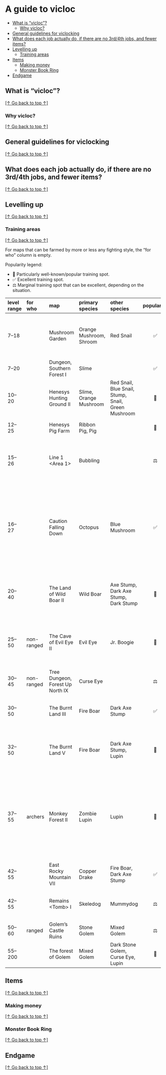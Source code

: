 # A guide to vicloc

- [What is &ldquo;vicloc&rdquo;?](#what-is-ldquo-vicloc-rdquo)
    - [Why vicloc?](#why-vicloc)
- [General guidelines for viclocking](#general-guidelines-for-viclocking)
- [What does each job actually do, if there are no 3rd/4th jobs, and fewer items?](#what-does-each-job-actually-do-if-there-are-no-3rd-4th-jobs-and-fewer-items)
- [Levelling up](#levelling-up)
    - [Training areas](#training-areas)
- [Items](#items)
    - [Making money](#making-money)
    - [Monster Book Ring](#monster-book-ring)
- [Endgame](#endgame)

## What is &ldquo;vicloc&rdquo;?

[\[&uarr; Go back to top &uarr;\]](#a-guide-to-vicloc)

### Why vicloc?

[\[&uarr; Go back to top &uarr;\]](#a-guide-to-vicloc)

## General guidelines for viclocking

[\[&uarr; Go back to top &uarr;\]](#a-guide-to-vicloc)

## What does each job actually do, if there are no 3rd/4th jobs, and fewer items?

[\[&uarr; Go back to top &uarr;\]](#a-guide-to-vicloc)

## Levelling up

[\[&uarr; Go back to top &uarr;\]](#a-guide-to-vicloc)

### Training areas

[\[&uarr; Go back to top &uarr;\]](#a-guide-to-vicloc)

For maps that can be farmed by more or less any fighting style, the &ldquo;for
who&rdquo; column is empty.

Popularity legend:

- &#x1f31f; Particularly well-known/popular training spot.
- &#x2705; Excellent training spot.
- &#x2696; Marginal training spot that can be excellent, depending on the
  situation.

| level range  | for who    | map                              | primary species         | other species                                       | popularity | comments                                                                                                                                                                    |
| :----------- | :--------- | :------------------------------- | :---------------------- | :-------------------------------------------------- | :--------: | :-------------------------------------------------------------------------------------------------------------------------------------------------------------------------- |
| 7&ndash;18   |            | Mushroom Garden                  | Orange Mushroom, Shroom | Red Snail                                           |  &#x2705;  | Two large platforms with no particularly quick way to go upwards. Could be better with a party.                                                                             |
| 7&ndash;20   |            | Dungeon, Southern Forest I       | Slime                   |                                                     |  &#x2705;  | Sometimes known as &ldquo;slime tree&rdquo;.                                                                                                                                |
| 10&ndash;20  |            | Henesys Hunting Ground II        | Slime, Orange Mushroom  | Red Snail, Blue Snail, Stump, Snail, Green Mushroom | &#x1f31f;  | Large multi-layered map; best with a party.                                                                                                                                 |
| 12&ndash;25  |            | Henesys Pig Farm                 | Ribbon Pig, Pig         |                                                     | &#x1f31f;  | Small map with lots of semi-safe spots.                                                                                                                                     |
| 15&ndash;26  |            | Line 1 \<Area 1\>                | Bubbling                |                                                     |  &#x2696;  | Bubblings are fast as hell, and have quite high AVOID (10), WDEF (40), and MDEF (50) for their level.                                                                       |
| 16&ndash;27  |            | Caution Falling Down             | Octopus                 | Blue Mushroom                                       |  &#x2705;  | Ranged and semi-ranged characters can train here with minimal potion usage by attacking from atop the traffic barricades. Although, beware that the Blue Mushrooms do jump. |
| 20&ndash;40  |            | The Land of Wild Boar II         | Wild Boar               | Axe Stump, Dark Axe Stump, Dark Stump               | &#x1f31f;  | Navigating from the bottom region to the upper two platforms can be unwieldy.                                                                                               |
| 25&ndash;50  | non-ranged | The Cave of Evil Eye II          | Evil Eye                | Jr. Boogie                                          | &#x1f31f;  | Cramped map with extremely high spawn rates. Bring Eyedrops (and maybe also Tonics) for the Jr. Boogies.                                                                    |
| 30&ndash;45  | non-ranged | Tree Dungeon, Forest Up North IX | Curse Eye               |                                                     |  &#x2696;  |                                                                                                                                                                             |
| 30&ndash;50  |            | The Burnt Land III               | Fire Boar               | Dark Axe Stump                                      |  &#x2705;  | Bottom layer has very high spawn rates, upper region is more sparse.                                                                                                        |
| 32&ndash;50  |            | The Burnt Land V                 | Fire Boar               | Dark Axe Stump, Lupin                               | &#x1f31f;  | Bottom layer has very high spawn rates, upper region is more sparse and difficult to navigate.                                                                              |
| 37&ndash;55  | archers    | Monkey Forest II                 | Zombie Lupin            | Lupin                                               | &#x1f31f;  | Within each half of the map, Arrow Bomb can hit all three platforms simultaneously. Iron Arrow users will need to cycle continuously through all six firing platforms.      |
| 42&ndash;55  |            | East Rocky Mountain VII          | Copper Drake            | Fire Boar, Dark Axe Stump                           |  &#x2705;  | Large multi-layered map; best with a party.                                                                                                                                 |
| 42&ndash;55  |            | Remains \<Tomb\> I               | Skeledog                | Mummydog                                            |  &#x2696;  | Monsters on the top layer can be easily lured to the bottom.                                                                                                                |
| 50&ndash;60  | ranged     | Golem&rsquo;s Castle Ruins       | Stone Golem             | Mixed Golem                                         |  &#x2696;  | Small map with lots of safe spots.                                                                                                                                          |
| 55&ndash;200 |            | The forest of Golem              | Mixed Golem             | Dark Stone Golem, Curse Eye, Lupin                  | &#x1f31f;  |                                                                                                                                                                             |

## Items

[\[&uarr; Go back to top &uarr;\]](#a-guide-to-vicloc)

### Making money

[\[&uarr; Go back to top &uarr;\]](#a-guide-to-vicloc)

### Monster Book Ring

[\[&uarr; Go back to top &uarr;\]](#a-guide-to-vicloc)

## Endgame

[\[&uarr; Go back to top &uarr;\]](#a-guide-to-vicloc)
